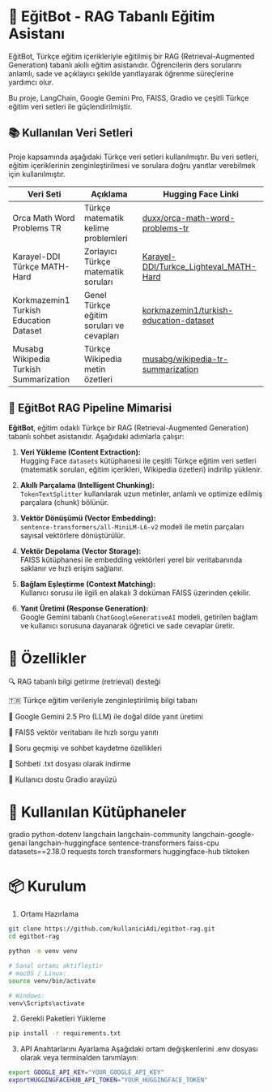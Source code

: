 # 📘 EğitBot - RAG Tabanlı Eğitim Asistanı

EğitBot, Türkçe eğitim içerikleriyle eğitilmiş bir RAG (Retrieval-Augmented Generation) tabanlı akıllı eğitim asistanıdır. Öğrencilerin ders sorularını anlamlı, sade ve açıklayıcı şekilde yanıtlayarak öğrenme süreçlerine yardımcı olur.

Bu proje, LangChain, Google Gemini Pro, FAISS, Gradio ve çeşitli Türkçe eğitim veri setleri ile güçlendirilmiştir.

## 📚 Kullanılan Veri Setleri

Proje kapsamında aşağıdaki Türkçe veri setleri kullanılmıştır. Bu veri setleri, eğitim içeriklerinin zenginleştirilmesi ve sorulara doğru yanıtlar verebilmek için kullanılmıştır.

| Veri Seti                         | Açıklama                             | Hugging Face Linki                                                                                  |
|----------------------------------|------------------------------------|---------------------------------------------------------------------------------------------------|
| Orca Math Word Problems TR        | Türkçe matematik kelime problemleri| [duxx/orca-math-word-problems-tr](https://huggingface.co/datasets/duxx/orca-math-word-problems-tr) |
| Karayel-DDI Türkçe MATH-Hard     | Zorlayıcı Türkçe matematik soruları| [Karayel-DDI/Turkce_Lighteval_MATH-Hard](https://huggingface.co/datasets/Karayel-DDI/Turkce_Lighteval_MATH-Hard) |
| Korkmazemin1 Turkish Education Dataset | Genel Türkçe eğitim soruları ve cevapları | [korkmazemin1/turkish-education-dataset](https://huggingface.co/datasets/korkmazemin1/turkish-education-dataset?utm_source=chatgpt.com) |
| Musabg Wikipedia Turkish Summarization | Türkçe Wikipedia metin özetleri   | [musabg/wikipedia-tr-summarization](https://huggingface.co/datasets/musabg/wikipedia-tr-summarization) |

## 🧱 EğitBot RAG Pipeline Mimarisi

**EğitBot**, eğitim odaklı Türkçe bir RAG (Retrieval-Augmented Generation) tabanlı sohbet asistanıdır. Aşağıdaki adımlarla çalışır:

1. **Veri Yükleme (Content Extraction):**  
   Hugging Face `datasets` kütüphanesi ile çeşitli Türkçe eğitim veri setleri (matematik soruları, eğitim içerikleri, Wikipedia özetleri) indirilip yüklenir.

2. **Akıllı Parçalama (Intelligent Chunking):**  
   `TokenTextSplitter` kullanılarak uzun metinler, anlamlı ve optimize edilmiş parçalara (chunk) bölünür.

3. **Vektör Dönüşümü (Vector Embedding):**  
   `sentence-transformers/all-MiniLM-L6-v2` modeli ile metin parçaları sayısal vektörlere dönüştürülür.

4. **Vektör Depolama (Vector Storage):**  
   FAISS kütüphanesi ile embedding vektörleri yerel bir veritabanında saklanır ve hızlı erişim sağlanır.

5. **Bağlam Eşleştirme (Context Matching):**  
   Kullanıcı sorusu ile ilgili en alakalı 3 doküman FAISS üzerinden çekilir.

6. **Yanıt Üretimi (Response Generation):**  
   Google Gemini tabanlı `ChatGoogleGenerativeAI` modeli, getirilen bağlam ve kullanıcı sorusuna dayanarak öğretici ve sade cevaplar üretir.


# 🚀 Özellikler

🔍 RAG tabanlı bilgi getirme (retrieval) desteği

🇹🇷 Türkçe eğitim verileriyle zenginleştirilmiş bilgi tabanı

🤖 Google Gemini 2.5 Pro (LLM) ile doğal dilde yanıt üretimi

🧠 FAISS vektör veritabanı ile hızlı sorgu yanıtı

📝 Soru geçmişi ve sohbet kaydetme özellikleri

💾 Sohbeti .txt dosyası olarak indirme

🎨 Kullanıcı dostu Gradio arayüzü

# 🧱 Kullanılan Kütüphaneler
gradio
python-dotenv
langchain
langchain-community
langchain-google-genai
langchain-huggingface
sentence-transformers
faiss-cpu
datasets==2.18.0
requests
torch
transformers
huggingface-hub
tiktoken

# 📦 Kurulum
1. Ortamı Hazırlama
```bash
git clone https://github.com/kullaniciAdi/egitbot-rag.git
cd egitbot-rag

python -m venv venv

# Sanal ortamı aktifleştir
# macOS / Linux:
source venv/bin/activate

# Windows:
venv\Scripts\activate
```

2. Gerekli Paketleri Yükleme
```bash
pip install -r requirements.txt
 ```
3. API Anahtarlarını Ayarlama
Aşağıdaki ortam değişkenlerini .env dosyası olarak veya terminalden tanımlayın:
```bash
export GOOGLE_API_KEY="YOUR_GOOGLE_API_KEY"
exportHUGGINGFACEHUB_API_TOKEN="YOUR_HUGGINGFACE_TOKEN"
```
